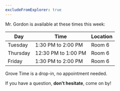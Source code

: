 ```yaml
---
excludeFromExplorer: true
---
```


Mr. Gordon is available at these times this week:

Day|Time|Location
-|-|-
Tuesday|1:30 PM to 2:00 PM|Room 6
Thursday|12:30 PM to 1:00 PM|Room 6
Friday|1:30 PM to 2:00 PM|Room 6

Grove Time is a drop-in, no appointment needed.

If you have a question, **don't hesitate**, come on by!

